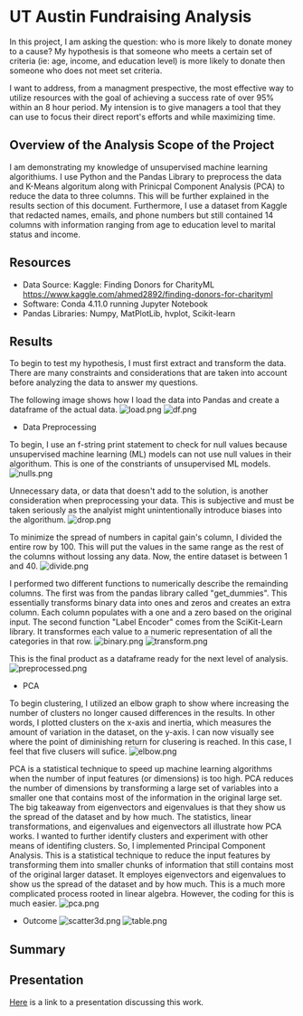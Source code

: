 # UT Austin Fundraising Analysis
In this project, I am asking the question: who is more likely to donate money to a cause? My hypothesis is that someone who meets a certain set of criteria (ie: age, income, and education level) is more likely to donate then someone who does not meet set criteria. 

I want to address, from a managment prespective, the most effective way to utilize resources with the goal of achieving a success rate of over 95% within an 8 hour period. My intension is to give managers a tool that they can use to focus their direct report's efforts and while maximizing time. 

## Overview of the Analysis Scope of the Project
I am demonstrating my knowledge of unsupervised machine learning algorithiums. I use Python and the Pandas Library to preprocess the data and K-Means algoritum along with Prinicpal Component Analysis (PCA) to reduce the data to three columns. This will be further explained in the results section of this document. Furthermore, I use a dataset from Kaggle that redacted names, emails, and phone numbers but still contained 14 columns with information ranging from age to education level to marital status and income.

## Resources
- Data Source: Kaggle: Finding Donors for CharityML https://www.kaggle.com/ahmed2892/finding-donors-for-charityml
- Software: Conda 4.11.0 running Jupyter Notebook
- Pandas Libraries: Numpy, MatPlotLib, hvplot, Scikit-learn

## Results
To begin to test my hypothesis, I must first extract and transform the data. There are many constraints and considerations that are taken into account before analyzing the data to answer my questions. 

The following image shows how I load the data into Pandas and create a dataframe of the actual data.
![load.png](Resources/load.png)
![df.png](Resources/df.png)

- Data Preprocessing

To begin, I use an f-string print statement to check for null values because unsupervised machine learning (ML) models can not use null values in their algorithum. This is one of the constriants of unsupervised ML models. 
![nulls.png](Resources/nulls.png)

Unnecessary data, or data that doesn't add to the solution, is another consideration when preprocessing your data. This is subjective and must be taken seriously as the analyist might unintentionally introduce biases into the algorithum. 
![drop.png](Resources/drop.png)

To minimize the spread of numbers in capital gain's column, I divided the entire row by 100. This will put the values in the same range as the rest of the columns without lossing any data. Now, the entire dataset is between 1 and 40. 
![divide.png](Resources/divide.png)

I performed two different functions to numerically describe the remainding columns. The first was from the pandas library called "get_dummies". This essentially transforms binary data into ones and zeros and creates an extra column. Each column populates with a one and a zero based on the original input. The second function "Label Encoder" comes from the SciKit-Learn library. It transformes each value to a numeric representation of all the categories in that row. 
![binary.png](Resources/binary.png)
![transform.png](Resources/transform.png)

This is the final product as a dataframe ready for the next level of analysis. 
![preprocessed.png](Resources/preprocessed.png)

- PCA

To begin clustering, I utilized an elbow graph to show where increasing the number of clusters no longer caused differences in the results. In other words, I plotted clusters on the x-axis and inertia, which measures the amount of variation in the dataset, on the y-axis. I can now visually see where the point of diminishing return for clusering is reached. In this case, I feel that five clusers will sufice. 
![elbow.png](Resources/elbow.png)

PCA is a statistical technique to speed up machine learning algorithms when the number of input features (or dimensions) is too high. PCA reduces the number of dimensions by transforming a large set of variables into a smaller one that contains most of the information in the original large set.
The big takeaway from eigenvectors and eigenvalues is that they show us the spread of the dataset and by how much.
The statistics, linear transformations, and eigenvalues and eigenvectors all illustrate how PCA works. 
I wanted to further identify clusters and experiment with other means of identifing clusters. So, I implemented Principal Component Analysis. This is a statistical technique to reduce the input features by transforming them into smaller chunks of information that still contains most of the original larger dataset. It employes eigenvectors and eigenvalues to show us the spread of the dataset and by how much. This is a much more complicated process rooted in linear algebra. However, the coding for this is much easier. 
![pca.png](Resources/pca.png)
- Outcome
![scatter3d.png](Resources/scatter3d.png)
![table.png](Resources/table.png)
## Summary

## Presentation
[Here](website) is a link to a presentation discussing this work. 